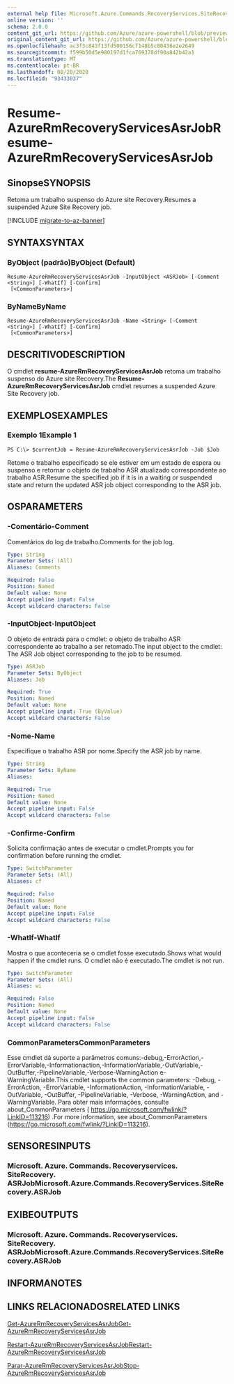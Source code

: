 ```yaml
---
external help file: Microsoft.Azure.Commands.RecoveryServices.SiteRecovery.dll-Help.xml
online version: ''
schema: 2.0.0
content_git_url: https://github.com/Azure/azure-powershell/blob/preview/src/ResourceManager/RecoveryServices.SiteRecovery/Commands.RecoveryServices.SiteRecovery/help/Resume-AzureRmRecoveryServicesAsrJob.md
original_content_git_url: https://github.com/Azure/azure-powershell/blob/preview/src/ResourceManager/RecoveryServices.SiteRecovery/Commands.RecoveryServices.SiteRecovery/help/Resume-AzureRmRecoveryServicesAsrJob.md
ms.openlocfilehash: ac3f3c843f13fd500156cf148b5c80436e2e2649
ms.sourcegitcommit: f599b50d5e980197d1fca769378df90a842b42a1
ms.translationtype: MT
ms.contentlocale: pt-BR
ms.lasthandoff: 08/20/2020
ms.locfileid: "93433037"
---
```

# <span data-ttu-id="de5cc-101">Resume-AzureRmRecoveryServicesAsrJob</span><span class="sxs-lookup"><span data-stu-id="de5cc-101">Resume-AzureRmRecoveryServicesAsrJob</span></span>

## <span data-ttu-id="de5cc-102">Sinopse</span><span class="sxs-lookup"><span data-stu-id="de5cc-102">SYNOPSIS</span></span>
<span data-ttu-id="de5cc-103">Retoma um trabalho suspenso do Azure site Recovery.</span><span class="sxs-lookup"><span data-stu-id="de5cc-103">Resumes a suspended Azure Site Recovery job.</span></span>

[!INCLUDE [migrate-to-az-banner](../../includes/migrate-to-az-banner.md)]

## <span data-ttu-id="de5cc-104">SYNTAX</span><span class="sxs-lookup"><span data-stu-id="de5cc-104">SYNTAX</span></span>

### <span data-ttu-id="de5cc-105">ByObject (padrão)</span><span class="sxs-lookup"><span data-stu-id="de5cc-105">ByObject (Default)</span></span>
```
Resume-AzureRmRecoveryServicesAsrJob -InputObject <ASRJob> [-Comment <String>] [-WhatIf] [-Confirm]
 [<CommonParameters>]
```

### <span data-ttu-id="de5cc-106">ByName</span><span class="sxs-lookup"><span data-stu-id="de5cc-106">ByName</span></span>
```
Resume-AzureRmRecoveryServicesAsrJob -Name <String> [-Comment <String>] [-WhatIf] [-Confirm]
 [<CommonParameters>]
```

## <span data-ttu-id="de5cc-107">DESCRITIVO</span><span class="sxs-lookup"><span data-stu-id="de5cc-107">DESCRIPTION</span></span>
<span data-ttu-id="de5cc-108">O cmdlet **resume-AzureRmRecoveryServicesAsrJob** retoma um trabalho suspenso do Azure site Recovery.</span><span class="sxs-lookup"><span data-stu-id="de5cc-108">The **Resume-AzureRmRecoveryServicesAsrJob** cmdlet resumes a suspended Azure Site Recovery job.</span></span>

## <span data-ttu-id="de5cc-109">EXEMPLOS</span><span class="sxs-lookup"><span data-stu-id="de5cc-109">EXAMPLES</span></span>

### <span data-ttu-id="de5cc-110">Exemplo 1</span><span class="sxs-lookup"><span data-stu-id="de5cc-110">Example 1</span></span>
```
PS C:\> $currentJob = Resume-AzureRmRecoveryServicesAsrJob -Job $Job
```

<span data-ttu-id="de5cc-111">Retome o trabalho especificado se ele estiver em um estado de espera ou suspenso e retornar o objeto de trabalho ASR atualizado correspondente ao trabalho ASR.</span><span class="sxs-lookup"><span data-stu-id="de5cc-111">Resume the specified job if it is in a waiting or suspended state and return the updated ASR job object corresponding to the ASR job.</span></span>

## <span data-ttu-id="de5cc-112">OS</span><span class="sxs-lookup"><span data-stu-id="de5cc-112">PARAMETERS</span></span>

### <span data-ttu-id="de5cc-113">-Comentário</span><span class="sxs-lookup"><span data-stu-id="de5cc-113">-Comment</span></span>
<span data-ttu-id="de5cc-114">Comentários do log de trabalho.</span><span class="sxs-lookup"><span data-stu-id="de5cc-114">Comments for the job log.</span></span>

```yaml
Type: String
Parameter Sets: (All)
Aliases: Comments

Required: False
Position: Named
Default value: None
Accept pipeline input: False
Accept wildcard characters: False
```

### <span data-ttu-id="de5cc-115">-InputObject</span><span class="sxs-lookup"><span data-stu-id="de5cc-115">-InputObject</span></span>
<span data-ttu-id="de5cc-116">O objeto de entrada para o cmdlet: o objeto de trabalho ASR correspondente ao trabalho a ser retomado.</span><span class="sxs-lookup"><span data-stu-id="de5cc-116">The input object to the cmdlet: The ASR Job object corresponding to the job to be resumed.</span></span>

```yaml
Type: ASRJob
Parameter Sets: ByObject
Aliases: Job

Required: True
Position: Named
Default value: None
Accept pipeline input: True (ByValue)
Accept wildcard characters: False
```

### <span data-ttu-id="de5cc-117">-Nome</span><span class="sxs-lookup"><span data-stu-id="de5cc-117">-Name</span></span>
<span data-ttu-id="de5cc-118">Especifique o trabalho ASR por nome.</span><span class="sxs-lookup"><span data-stu-id="de5cc-118">Specify the ASR job by name.</span></span>

```yaml
Type: String
Parameter Sets: ByName
Aliases: 

Required: True
Position: Named
Default value: None
Accept pipeline input: False
Accept wildcard characters: False
```

### <span data-ttu-id="de5cc-119">-Confirme</span><span class="sxs-lookup"><span data-stu-id="de5cc-119">-Confirm</span></span>
<span data-ttu-id="de5cc-120">Solicita confirmação antes de executar o cmdlet.</span><span class="sxs-lookup"><span data-stu-id="de5cc-120">Prompts you for confirmation before running the cmdlet.</span></span>

```yaml
Type: SwitchParameter
Parameter Sets: (All)
Aliases: cf

Required: False
Position: Named
Default value: None
Accept pipeline input: False
Accept wildcard characters: False
```

### <span data-ttu-id="de5cc-121">-WhatIf</span><span class="sxs-lookup"><span data-stu-id="de5cc-121">-WhatIf</span></span>
<span data-ttu-id="de5cc-122">Mostra o que aconteceria se o cmdlet fosse executado.</span><span class="sxs-lookup"><span data-stu-id="de5cc-122">Shows what would happen if the cmdlet runs.</span></span> <span data-ttu-id="de5cc-123">O cmdlet não é executado.</span><span class="sxs-lookup"><span data-stu-id="de5cc-123">The cmdlet is not run.</span></span>

```yaml
Type: SwitchParameter
Parameter Sets: (All)
Aliases: wi

Required: False
Position: Named
Default value: None
Accept pipeline input: False
Accept wildcard characters: False
```

### <span data-ttu-id="de5cc-124">CommonParameters</span><span class="sxs-lookup"><span data-stu-id="de5cc-124">CommonParameters</span></span>
<span data-ttu-id="de5cc-125">Esse cmdlet dá suporte a parâmetros comuns:-debug,-ErrorAction,-ErrorVariable,-Informationaction,-InformationVariable,-OutVariable,-OutBuffer,-PipelineVariable,-Verbose-WarningAction e-WarningVariable.</span><span class="sxs-lookup"><span data-stu-id="de5cc-125">This cmdlet supports the common parameters: -Debug, -ErrorAction, -ErrorVariable, -InformationAction, -InformationVariable, -OutVariable, -OutBuffer, -PipelineVariable, -Verbose, -WarningAction, and -WarningVariable.</span></span> <span data-ttu-id="de5cc-126">Para obter mais informações, consulte about_CommonParameters ( https://go.microsoft.com/fwlink/?LinkID=113216) .</span><span class="sxs-lookup"><span data-stu-id="de5cc-126">For more information, see about_CommonParameters (https://go.microsoft.com/fwlink/?LinkID=113216).</span></span>

## <span data-ttu-id="de5cc-127">SENSORES</span><span class="sxs-lookup"><span data-stu-id="de5cc-127">INPUTS</span></span>

### <span data-ttu-id="de5cc-128">Microsoft. Azure. Commands. Recoveryservices. SiteRecovery. ASRJob</span><span class="sxs-lookup"><span data-stu-id="de5cc-128">Microsoft.Azure.Commands.RecoveryServices.SiteRecovery.ASRJob</span></span>

## <span data-ttu-id="de5cc-129">EXIBE</span><span class="sxs-lookup"><span data-stu-id="de5cc-129">OUTPUTS</span></span>

### <span data-ttu-id="de5cc-130">Microsoft. Azure. Commands. Recoveryservices. SiteRecovery. ASRJob</span><span class="sxs-lookup"><span data-stu-id="de5cc-130">Microsoft.Azure.Commands.RecoveryServices.SiteRecovery.ASRJob</span></span>

## <span data-ttu-id="de5cc-131">INFORMA</span><span class="sxs-lookup"><span data-stu-id="de5cc-131">NOTES</span></span>

## <span data-ttu-id="de5cc-132">LINKS RELACIONADOS</span><span class="sxs-lookup"><span data-stu-id="de5cc-132">RELATED LINKS</span></span>

[<span data-ttu-id="de5cc-133">Get-AzureRmRecoveryServicesAsrJob</span><span class="sxs-lookup"><span data-stu-id="de5cc-133">Get-AzureRmRecoveryServicesAsrJob</span></span>](./Get-AzureRmRecoveryServicesAsrJob.md)

[<span data-ttu-id="de5cc-134">Restart-AzureRmRecoveryServicesAsrJob</span><span class="sxs-lookup"><span data-stu-id="de5cc-134">Restart-AzureRmRecoveryServicesAsrJob</span></span>](./Restart-AzureRmRecoveryServicesAsrJob.md)

[<span data-ttu-id="de5cc-135">Parar-AzureRmRecoveryServicesAsrJob</span><span class="sxs-lookup"><span data-stu-id="de5cc-135">Stop-AzureRmRecoveryServicesAsrJob</span></span>](./Stop-AzureRmRecoveryServicesAsrJob.md)
